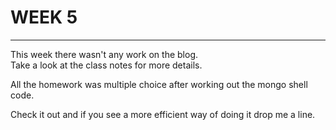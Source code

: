 WEEK 5
========

---

This week there wasn't any work on the blog.  
Take a look at the class notes for more details.

All the homework was multiple choice after working out the mongo shell code.

Check it out and if you see a more efficient way of doing it drop me a line.
